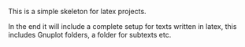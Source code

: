 This is a simple skeleton for latex projects.

In the end it will include a complete setup for texts written in latex,
this includes Gnuplot folders, a folder for subtexts etc.



